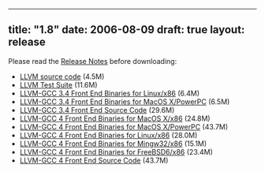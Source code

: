 
---
title: "1.8"
date: 2006-08-09
draft: true
layout: release
---

Please read the [Release Notes](/1.8/docs/ReleaseNotes.html) before
downloading:
* [LLVM source code](/1.8/llvm-1.8a.tar.gz) (4.5M)
* [LLVM Test Suite](/1.8/llvm-test-1.8.tar.gz) (11.6M)
* [LLVM-GCC 3.4 Front End Binaries for Linux/x86](/1.8/cfrontend-1.8.i686-redhat-linux-gnu.tar.gz) (6.4M)
* [LLVM-GCC 3.4 Front End Binaries for MacOS X/PowerPC](/1.8/cfrontend-1.8.powerpc-apple-darwin8.5.0.tar.gz) (6.5M)
* [LLVM-GCC 3.4 Front End Source Code](/1.8/cfrontend-1.8.source.tar.gz) (29.6M)
* [LLVM-GCC 4 Front End Binaries for MacOS X/x86](/1.8/llvm-gcc4-1.8-x86-darwin.tar.gz) (24.8M)
* [LLVM-GCC 4 Front End Binaries for MacOS X/PowerPC](/1.8/llvm-gcc4-1.8-ppc-darwin.tar.gz) (43.7M)
* [LLVM-GCC 4 Front End Binaries for Linux/x86](/1.8/llvm-gcc4-1.8-x86-linux.tar.gz) (28.0M)
* [LLVM-GCC 4 Front End Binaries for Mingw32/x86](/1.8/llvm-gcc4-1.8-x86-mingw32.tar.bz2) (15.1M)
* [LLVM-GCC 4 Front End Binaries for FreeBSD6/x86](/1.8/llvm-gcc4-freebsd6.tar.bz2) (23.4M)
* [LLVM-GCC 4 Front End Source Code](/1.8/llvm-gcc4-1.8-source.tar.gz) (43.7M)



